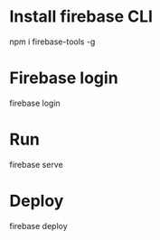 # Install firebase CLI
npm i firebase-tools -g

# Firebase login
firebase login

# Run
firebase serve

# Deploy
firebase deploy